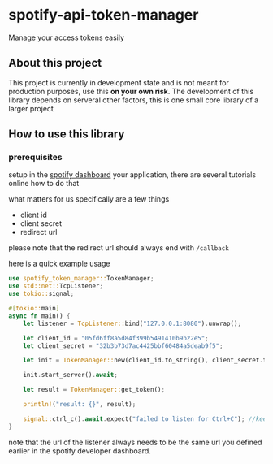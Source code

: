 # spotify-api-token-manager
Manage your access tokens easily

## About this project
This project is currently in development state and is not meant for production purposes, use this **on your own risk**.
The development of this library depends on serveral other factors, this is one small core library of a larger project

## How to use this library

### prerequisites 
setup in the [spotify dashboard](https://developer.spotify.com/dashboard) your application, there are several tutorials online how to do that

what matters for us specifically are a few things

- client id
- client secret
- redirect url

please note that the redirect url should always end with `/callback`

here is a quick example usage

```rs
use spotify_token_manager::TokenManager;
use std::net::TcpListener;
use tokio::signal;

#[tokio::main]
async fn main() {
    let listener = TcpListener::bind("127.0.0.1:8080").unwrap();

    let client_id = "05fd6ff8a5d84f399b5491410b9b22e5";
    let client_secret = "32b3b73d7ac4425bbf60484a5deab9f5";

    let init = TokenManager::new(client_id.to_string(), client_secret.to_string(), listener);

    init.start_server().await;

    let result = TokenManager::get_token();

    println!("result: {}", result);

    signal::ctrl_c().await.expect("failed to listen for Ctrl+C"); //keep the the thread alive, if you dont keep the thread alive unexpected issue will occur. 
}
```
note that the url of the listener always needs to be the same url you defined earlier in the spotify developer dashboard.
    
